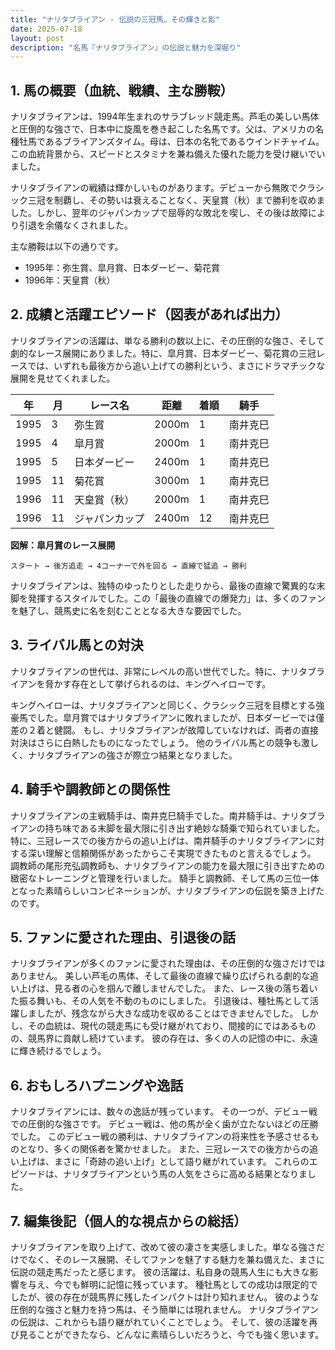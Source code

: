 ```yaml
---
title: "ナリタブライアン - 伝説の三冠馬、その輝きと影"
date: 2025-07-18
layout: post
description: "名馬『ナリタブライアン』の伝説と魅力を深堀り"
---
```


## 1. 馬の概要（血統、戦績、主な勝鞍）

ナリタブライアンは、1994年生まれのサラブレッド競走馬。芦毛の美しい馬体と圧倒的な強さで、日本中に旋風を巻き起こした名馬です。父は、アメリカの名種牡馬であるブライアンズタイム。母は、日本の名牝であるウインドチャイム。  この血統背景から、スピードとスタミナを兼ね備えた優れた能力を受け継いでいました。

ナリタブライアンの戦績は輝かしいものがあります。デビューから無敗でクラシック三冠を制覇し、その勢いは衰えることなく、天皇賞（秋）まで勝利を収めました。しかし、翌年のジャパンカップで屈辱的な敗北を喫し、その後は故障により引退を余儀なくされました。

主な勝鞍は以下の通りです。

* 1995年：弥生賞、皐月賞、日本ダービー、菊花賞
* 1996年：天皇賞（秋）


## 2. 成績と活躍エピソード（図表があれば出力）


ナリタブライアンの活躍は、単なる勝利の数以上に、その圧倒的な強さ、そして劇的なレース展開にありました。特に、皐月賞、日本ダービー、菊花賞の三冠レースでは、いずれも最後方から追い上げての勝利という、まさにドラマチックな展開を見せてくれました。

| 年 | 月 | レース名       | 距離 | 着順 | 騎手       |
|---|----|----------------|------|-----|-------------|
| 1995 | 3  | 弥生賞         | 2000m | 1   | 南井克巳     |
| 1995 | 4  | 皐月賞         | 2000m | 1   | 南井克巳     |
| 1995 | 5  | 日本ダービー     | 2400m | 1   | 南井克巳     |
| 1995 | 11 | 菊花賞         | 3000m | 1   | 南井克巳     |
| 1996 | 11 | 天皇賞（秋）   | 2000m | 1   | 南井克巳     |
| 1996 | 11 | ジャパンカップ   | 2400m | 12  | 南井克巳     |


**図解：皐月賞のレース展開**

```
スタート → 後方追走 → 4コーナーで外を回る → 直線で猛追 → 勝利
```

ナリタブライアンは、独特のゆったりとした走りから、最後の直線で驚異的な末脚を発揮するスタイルでした。この「最後の直線での爆発力」は、多くのファンを魅了し、競馬史に名を刻むこととなる大きな要因でした。


## 3. ライバル馬との対決

ナリタブライアンの世代は、非常にレベルの高い世代でした。特に、ナリタブライアンを脅かす存在として挙げられるのは、キングヘイローです。

キングヘイローは、ナリタブライアンと同じく、クラシック三冠を目標とする強豪馬でした。皐月賞ではナリタブライアンに敗れましたが、日本ダービーでは僅差の２着と健闘。  もし、ナリタブライアンが故障していなければ、両者の直接対決はさらに白熱したものになったでしょう。  他のライバル馬との競争も激しく、ナリタブライアンの強さが際立つ結果となりました。


## 4. 騎手や調教師との関係性

ナリタブライアンの主戦騎手は、南井克巳騎手でした。南井騎手は、ナリタブライアンの持ち味である末脚を最大限に引き出す絶妙な騎乗で知られていました。  特に、三冠レースでの後方からの追い上げは、南井騎手のナリタブライアンに対する深い理解と信頼関係があったからこそ実現できたものと言えるでしょう。  調教師の尾形充弘調教師も、ナリタブライアンの能力を最大限に引き出すための緻密なトレーニングと管理を行いました。  騎手と調教師、そして馬の三位一体となった素晴らしいコンビネーションが、ナリタブライアンの伝説を築き上げたのです。


## 5. ファンに愛された理由、引退後の話

ナリタブライアンが多くのファンに愛された理由は、その圧倒的な強さだけではありません。  美しい芦毛の馬体、そして最後の直線で繰り広げられる劇的な追い上げは、見る者の心を掴んで離しませんでした。  また、レース後の落ち着いた振る舞いも、その人気を不動のものにしました。  引退後は、種牡馬として活躍しましたが、残念ながら大きな成功を収めることはできませんでした。  しかし、その血統は、現代の競走馬にも受け継がれており、間接的にではあるものの、競馬界に貢献し続けています。  彼の存在は、多くの人の記憶の中に、永遠に輝き続けるでしょう。


## 6. おもしろハプニングや逸話

ナリタブライアンには、数々の逸話が残っています。  その一つが、デビュー戦での圧倒的な強さです。  デビュー戦は、他の馬が全く歯が立たないほどの圧勝でした。  このデビュー戦の勝利は、ナリタブライアンの将来性を予感させるものとなり、多くの関係者を驚かせました。  また、三冠レースでの後方からの追い上げは、まさに「奇跡の追い上げ」として語り継がれています。  これらのエピソードは、ナリタブライアンという馬の人気をさらに高める結果となりました。


## 7. 編集後記（個人的な視点からの総括）

ナリタブライアンを取り上げて、改めて彼の凄さを実感しました。単なる強さだけでなく、そのレース展開、そしてファンを魅了する魅力を兼ね備えた、まさに伝説の競走馬だったと感じます。  彼の活躍は、私自身の競馬人生にも大きな影響を与え、今でも鮮明に記憶に残っています。  種牡馬としての成功は限定的でしたが、彼の存在が競馬界に残したインパクトは計り知れません。  彼のような圧倒的な強さと魅力を持つ馬は、そう簡単には現れません。  ナリタブライアンの伝説は、これからも語り継がれていくことでしょう。  そして、彼の活躍を再び見ることができたなら、どんなに素晴らしいだろうと、今でも強く思います。
